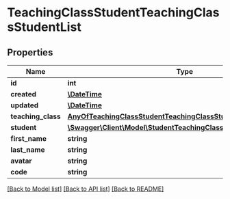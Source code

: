 # TeachingClassStudentTeachingClassStudentList

## Properties
Name | Type | Description | Notes
------------ | ------------- | ------------- | -------------
**id** | **int** |  | [optional] 
**created** | [**\DateTime**](\DateTime.md) |  | [optional] 
**updated** | [**\DateTime**](\DateTime.md) |  | [optional] 
**teaching_class** | [**AnyOfTeachingClassStudentTeachingClassStudentListTeachingClass**](AnyOfTeachingClassStudentTeachingClassStudentListTeachingClass.md) |  | [optional] 
**student** | [**\Swagger\Client\Model\StudentTeachingClassStudentList**](StudentTeachingClassStudentList.md) |  | [optional] 
**first_name** | **string** |  | [optional] 
**last_name** | **string** |  | [optional] 
**avatar** | **string** |  | [optional] 
**code** | **string** |  | 

[[Back to Model list]](../../README.md#documentation-for-models) [[Back to API list]](../../README.md#documentation-for-api-endpoints) [[Back to README]](../../README.md)

